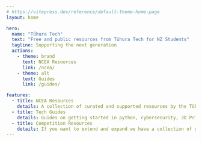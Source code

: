 ```yaml
---
# https://vitepress.dev/reference/default-theme-home-page
layout: home

hero:
  name: "Tūhura Tech"
  text: "Free and public resources from Tūhura Tech for NZ Students"
  tagline: Supporting the next generation
  actions:
    - theme: brand
      text: NCEA Resources
      link: /ncea/
    - theme: alt
      text: Guides
      link: /guides/

features:
  - title: NCEA Resources
    details: A collection of curated and supported resources by the Tūhura Tech and our partner schools to support NCEA DigiTech.
  - title: Tech Guides
    details: Guides on getting started in python, cybersecurity, 3D Printing and more.
  - title: Competition Resources
    details: If you want to extend and expand we have a collection of good competitions and resources here in Aotearoa.
---
```


